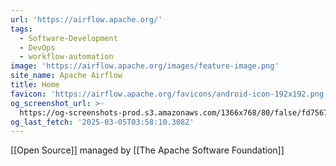 ```yaml
---
url: 'https://airflow.apache.org/'
tags:
  - Software-Development
  - DevOps
  - workflow-automation
image: 'https://airflow.apache.org/images/feature-image.png'
site_name: Apache Airflow
title: Home
favicon: 'https://airflow.apache.org/favicons/android-icon-192x192.png'
og_screenshot_url: >-
  https://og-screenshots-prod.s3.amazonaws.com/1366x768/80/false/fd7567a9d24f610eed8dbfc9b0d94398c1e0e307906435c104dad363bd1dd1ad.jpeg
og_last_fetch: '2025-03-05T03:58:10.308Z'
---
```

[[Open Source]] managed by [[The Apache Software Foundation]]

